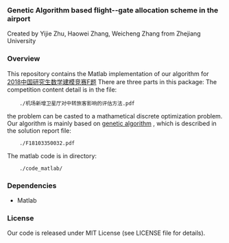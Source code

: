 ### Genetic Algorithm based flight--gate allocation scheme in the airport

Created by Yijie Zhu, Haowei Zhang, Weicheng Zhang from Zhejiang University


### Overview
This repository contains the Matlab implementation of our algorithm  for [2018中国研究生数学建模竞赛F题](https://cpipc.chinadegrees.cn/cw/hp/4)  There are three parts in this package:
The competition content detail is in the file:
```
    ./机场新增卫星厅对中转旅客影响的评估方法.pdf
```
the problem can be casted to a mathametical discrete optimization problem.
Our algorithm is mainly based on [genetic algorithm](https://en.wikipedia.org/wiki/Genetic_algorithm) ,  which is described in the solution report file:   
```   
    ./F18103350032.pdf
```
The matlab code is in directory:
```
    ./code_matlab/
```

### Dependencies

- Matlab


### License
Our code is released under MIT License (see LICENSE file for details).
